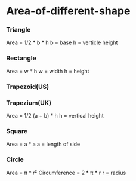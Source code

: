 # Area-of-different-shape
### Triangle
Area = 1/2 * b * h
b = base
h = verticle height
### Rectangle
Area = w * h
w = width
h = height
### Trapezoid(US)
### Trapezium(UK)
Area = 1/2 (a + b) * h
h = vertical height
### Square
Area = a * a
a = length of side 
### Circle
Area = π * r² 
Circumference = 2 * π * r
r = radius
